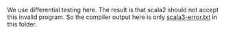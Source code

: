 We use differential testing here. The result is that scala2 should not accept this invalid program.
So the compiler output here is only [scala3-error.txt](scala3-error.txt) in this folder.